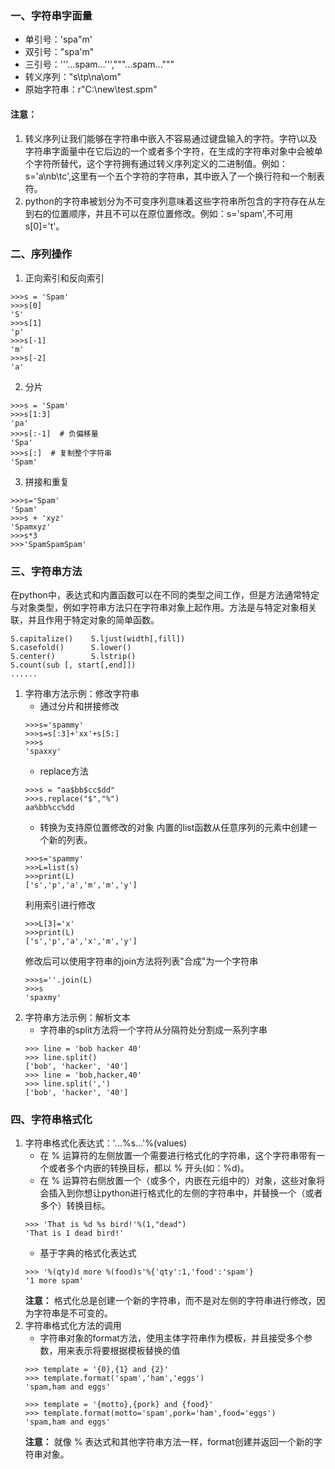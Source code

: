 ### 一、字符串字面量
* 单引号：'spa"m'
* 双引号："spa'm"
* 三引号：'''...spam...''',"""...spam..."""
* 转义序列："s\tp\na\om"
* 原始字符串：r"C:\new\test.spm"
#### 注意：
1. 转义序列让我们能够在字符串中嵌入不容易通过键盘输入的字符。字符\以及字符串字面量中在它后边的一个或者多个字符，在生成的字符串对象中会被单个字符所替代，这个字符拥有通过转义序列定义的二进制值。例如：s='a\nb\tc',这里有一个五个字符的字符串，其中嵌入了一个换行符和一个制表符。
2. python的字符串被划分为不可变序列意味着这些字符串所包含的字符存在从左到右的位置顺序，并且不可以在原位置修改。例如：s='spam',不可用s[0]='t'。
### 二、序列操作
1. 正向索引和反向索引
```
>>>s = 'Spam'
>>>s[0]
'S'
>>>s[1]
'p'
>>>s[-1]
'm'
>>>s[-2]
'a'
```
2. 分片
```
>>>s = 'Spam'
>>>s[1:3]
'pa'
>>>s[:-1]  # 负偏移量
'Spa'
>>>s[:]  # 复制整个字符串
'Spam'
```
3. 拼接和重复
```
>>>s='Spam'
'Spam'
>>>s + 'xyz'
'Spamxyz'
>>>s*3
>>>'SpamSpamSpam'
```
### 三、字符串方法
在python中，表达式和内置函数可以在不同的类型之间工作，但是方法通常特定与对象类型，例如字符串方法只在字符串对象上起作用。方法是与特定对象相关联，并且作用于特定对象的简单函数。
```
S.capitalize()    S.ljust(width[,fill])
S.casefold()      S.lower()
S.center()        S.lstrip()
S.count(sub [, start[,end]])
......
```
1. 字符串方法示例：修改字符串
   * 通过分片和拼接修改
   ```
   >>>s='spammy'
   >>>s=s[:3]+'xx'+s[5:]
   >>>s
   'spaxxy'
   ```
   * replace方法
   ```
   >>>s = "aa$bb$cc$dd"
   >>>s.replace("$","%")
   aa%bb%cc%dd
   ```
   * 转换为支持原位置修改的对象
   内置的list函数从任意序列的元素中创建一个新的列表。
   ```
   >>>s='spammy'
   >>>L=list(s)
   >>>print(L)
   ['s','p','a','m','m','y']
   ```
   利用索引进行修改
   ```
   >>>L[3]='x'
   >>>print(L)
   ['s','p','a','x','m','y']
   ```
   修改后可以使用字符串的join方法将列表"合成"为一个字符串
   ```
   >>>s=''.join(L)
   >>>s
   'spaxmy'
   ```
2. 字符串方法示例：解析文本
   * 字符串的split方法将一个字符从分隔符处分割成一系列字串
   ```
   >>> line = 'bob hacker 40'
   >>> line.split()
   ['bob', 'hacker', '40']
   >>> line = 'bob,hacker,40'
   >>> line.split(',')
   ['bob', 'hacker', '40']
   ```
### 四、字符串格式化
1. 字符串格式化表达式：'...%s...'%(values)
   + 在 % 运算符的左侧放置一个需要进行格式化的字符串，这个字符串带有一个或者多个内嵌的转换目标，都以 % 开头(如：%d)。
   + 在 % 运算符右侧放置一个（或多个，内嵌在元组中的）对象，这些对象将会插入到你想让python进行格式化的左侧的字符串中，并替换一个（或者多个）转换目标。
   ```
   >>> 'That is %d %s bird!'%(1,"dead")
   'That is 1 dead bird!'
   ```
   + 基于字典的格式化表达式
   ```
   >>> '%(qty)d more %(food)s'%{'qty':1,'food':'spam'}
   '1 more spam'
   ```
   **注意：** 格式化总是创建一个新的字符串，而不是对左侧的字符串进行修改，因为字符串是不可变的。
2. 字符串格式化方法的调用
   + 字符串对象的format方法，使用主体字符串作为模板，并且接受多个参数，用来表示将要根据模板替换的值
   ```
   >>> template = '{0},{1} and {2}'
   >>> template.format('spam','ham','eggs')
   'spam,ham and eggs'

   >>> template = '{motto},{pork} and {food}'
   >>> template.format(motto='spam',pork='ham',food='eggs')
   'spam,ham and eggs'
   ```
   **注意：** 就像 % 表达式和其他字符串方法一样，format创建并返回一个新的字符串对象。
